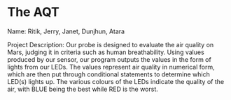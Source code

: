 # The AQT

Name: Ritik, Jerry, Janet, Dunjhun, Atara

Project Description: Our probe is designed to evaluate the air quality on Mars, judging it in criteria such as human breathability. Using values produced by our sensor, our program outputs the values in the form of lights from our LEDs. The values represent air quality in numerical form, which are then put through conditional statements to determine which LED(s) lights up. The various colours of the LEDs indicate the quality of the air, with BLUE being the best while RED is the worst. 
